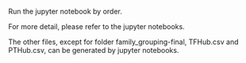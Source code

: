 Run the jupyter notebook by order. 

For more detail, please refer to the jupyter notebooks. 

The other files, except for folder family_grouping-final, TFHub.csv and PTHub.csv, can be generated by jupyter notebooks. 